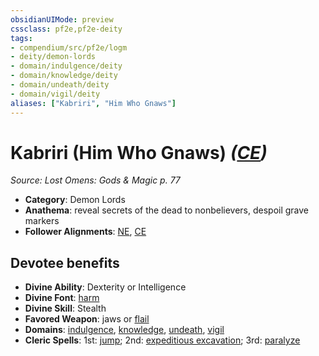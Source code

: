 ```yaml
---
obsidianUIMode: preview
cssclass: pf2e,pf2e-deity
tags:
- compendium/src/pf2e/logm
- deity/demon-lords
- domain/indulgence/deity
- domain/knowledge/deity
- domain/undeath/deity
- domain/vigil/deity
aliases: ["Kabriri", "Him Who Gnaws"]
---
```

# Kabriri (Him Who Gnaws) *([CE](rules/traits/ce-b1.md "Chaotic Evil Alignment Trait"))*  
*Source: Lost Omens: Gods & Magic p. 77*  

- **Category**: Demon Lords
- **Anathema**: reveal secrets of the dead to nonbelievers, despoil grave markers
- **Follower Alignments**: [NE](rules/traits/ne-b1.md "Neutral Evil Alignment Trait"), [CE](rules/traits/ce-b1.md "Chaotic Evil Alignment Trait")

## Devotee benefits

- **Divine Ability**: Dexterity or Intelligence
- **Divine Font**: [harm](harm.md)
- **Divine Skill**: Stealth
- **Favored Weapon**: jaws or [flail](flail.md)
- **Domains**: [indulgence](Reference/Compendium/Setting/domains.md#Indulgence), [knowledge](Reference/Compendium/Setting/domains.md#Knowledge), [undeath](Reference/Compendium/Setting/domains.md#Undeath), [vigil](Reference/Compendium/Setting/domains.md#Vigil)
- **Cleric Spells**: 1st: [jump](jump.md); 2nd: [expeditious excavation](expeditious-excavation-logm.md); 3rd: [paralyze](paralyze.md)